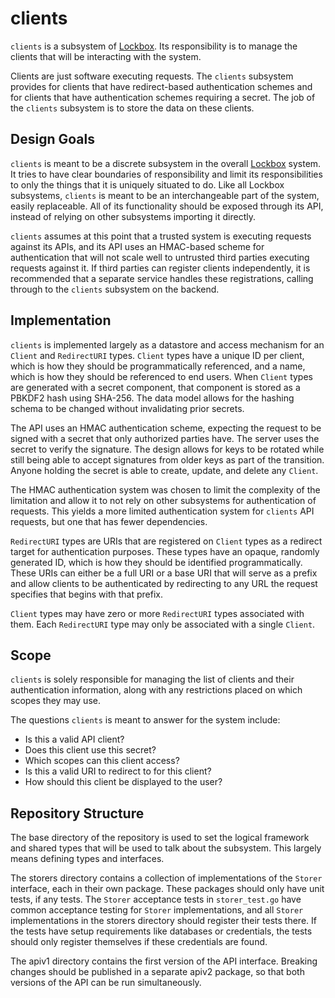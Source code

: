 # clients

`clients` is a subsystem of [Lockbox](https://lockbox.dev). Its responsibility
is to manage the clients that will be interacting with the system.

Clients are just software executing requests. The `clients` subsystem provides
for clients that have redirect-based authentication schemes and for clients
that have authentication schemes requiring a secret. The job of the `clients`
subsystem is to store the data on these clients.

## Design Goals

`clients` is meant to be a discrete subsystem in the overall
[Lockbox](https://lockbox.dev) system. It tries to have clear boundaries of
responsibility and limit its responsibilities to only the things that it is
uniquely situated to do. Like all Lockbox subsystems, `clients` is meant to be
an interchangeable part of the system, easily replaceable. All of its
functionality should be exposed through its API, instead of relying on other
subsystems importing it directly.

`clients` assumes at this point that a trusted system is executing requests
against its APIs, and its API uses an HMAC-based scheme for authentication that
will not scale well to untrusted third parties executing requests against it.
If third parties can register clients independently, it is recommended that a
separate service handles these registrations, calling through to the `clients`
subsystem on the backend. 

## Implementation

`clients` is implemented largely as a datastore and access mechanism for an
`Client` and `RedirectURI` types. `Client` types have a unique ID per client,
which is how they should be programmatically referenced, and a name, which is
how they should be referenced to end users. When `Client` types are generated
with a secret component, that component is stored as a PBKDF2 hash using
SHA-256. The data model allows for the hashing schema to be changed without
invalidating prior secrets.

The API uses an HMAC authentication scheme, expecting the request to be signed
with a secret that only authorized parties have. The server uses the secret to
verify the signature. The design allows for keys to be rotated while still
being able to accept signatures from older keys as part of the transition.
Anyone holding the secret is able to create, update, and delete any `Client`.

The HMAC authentication system was chosen to limit the complexity of the
limitation and allow it to not rely on other subsystems for authentication of
requests. This yields a more limited authentication system for `clients` API
requests, but one that has fewer dependencies.

`RedirectURI` types are URIs that are registered on `Client` types as a
redirect target for authentication purposes. These types have an opaque,
randomly generated ID, which is how they should be identified programmatically.
These URIs can either be a full URI or a base URI that will serve as a prefix
and allow clients to be authenticated by redirecting to any URL the request
specifies that begins with that prefix.

`Client` types may have zero or more `RedirectURI` types associated with them.
Each `RedirectURI` type may only be associated with a single `Client`.

## Scope

`clients` is solely responsible for managing the list of clients and their
authentication information, along with any restrictions placed on which scopes
they may use.

The questions `clients` is meant to answer for the system include:

  * Is this a valid API client?
  * Does this client use this secret?
  * Which scopes can this client access?
  * Is this a valid URI to redirect to for this client?
  * How should this client be displayed to the user?

## Repository Structure

The base directory of the repository is used to set the logical framework and
shared types that will be used to talk about the subsystem. This largely means
defining types and interfaces.

The storers directory contains a collection of implementations of the `Storer`
interface, each in their own package. These packages should only have unit
tests, if any tests. The `Storer` acceptance tests in `storer_test.go` have
common acceptance testing for `Storer` implementations, and all `Storer`
implementations in the storers directory should register their tests there. If
the tests have setup requirements like databases or credentials, the tests
should only register themselves if these credentials are found.

The apiv1 directory contains the first version of the API interface. Breaking
changes should be published in a separate apiv2 package, so that both versions
of the API can be run simultaneously.
